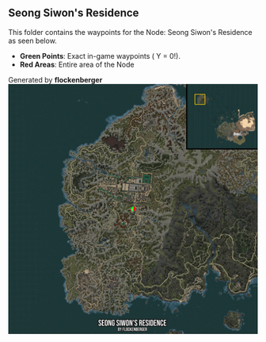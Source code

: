 ## Seong Siwon's Residence
This folder contains the waypoints for the Node: Seong Siwon's Residence as seen below.

- **Green Points**: Exact in-game waypoints ( Y = 0!).
- **Red Areas**: Entire area of the Node

Generated by **flockenberger**
![by_flockenberger](./Preview.webp)